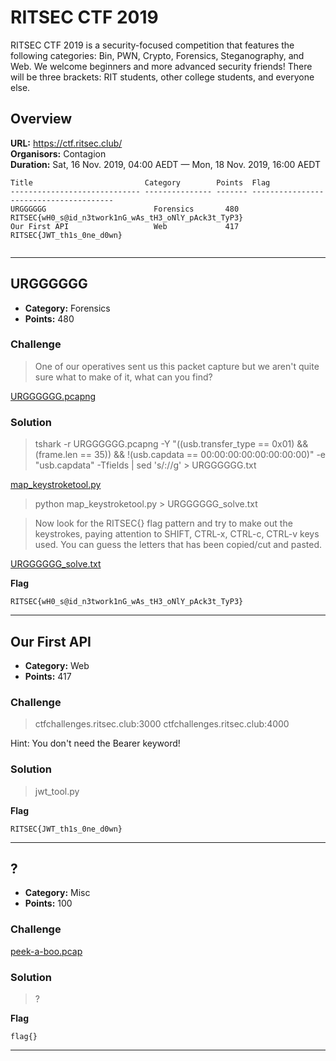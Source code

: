 # RITSEC CTF 2019
RITSEC CTF 2019 is a security-focused competition that features the following categories: Bin, PWN, Crypto, Forensics, Steganography, and Web. We welcome beginners and more advanced security friends! There will be three brackets: RIT students, other college students, and everyone else.

## Overview

**URL:** https://ctf.ritsec.club/  
**Organisors:** Contagion  
**Duration:** Sat, 16 Nov. 2019, 04:00 AEDT — Mon, 18 Nov. 2019, 16:00 AEDT  

```
Title                         Category        Points  Flag
----------------------------- --------------- ------- ---------------------------------------
URGGGGGG                        Forensics       480    RITSEC{wH0_s@id_n3twork1nG_wAs_tH3_oNlY_pAck3t_TyP3}
Our First API                   Web             417    RITSEC{JWT_th1s_0ne_d0wn}


```
---
## URGGGGGG

* **Category:** Forensics
* **Points:** 480

### Challenge

> One of our operatives sent us this packet capture but we aren't quite sure what to make of it, what can you find?

[URGGGGGG.pcapng](/writeupfiles/URGGGGGG.pcapng)

### Solution

> tshark -r URGGGGGG.pcapng -Y "((usb.transfer_type == 0x01) && (frame.len == 35)) && !(usb.capdata == 00:00:00:00:00:00:00:00)" -e "usb.capdata" -Tfields | sed 's/://g' > URGGGGGG.txt

[map_keystroketool.py](/writeupfiles/map_keystroketool.py)

> python map_keystroketool.py > URGGGGGG_solve.txt

> Now look for the RITSEC{} flag pattern and try to make out the keystrokes, paying attention to SHIFT, CTRL-x, CTRL-c, CTRL-v keys used. You can guess the letters that has been copied/cut and pasted.

[URGGGGGG_solve.txt](/writeupfiles/URGGGGGG_solve.txt)


**Flag**
```
RITSEC{wH0_s@id_n3twork1nG_wAs_tH3_oNlY_pAck3t_TyP3}
```
---
## Our First API

* **Category:** Web
* **Points:** 417

### Challenge

> ctfchallenges.ritsec.club:3000 ctfchallenges.ritsec.club:4000

Hint: You don't need the Bearer keyword!

### Solution

> jwt_tool.py

**Flag**
```
RITSEC{JWT_th1s_0ne_d0wn}
```
---


## ?

* **Category:** Misc
* **Points:** 100

### Challenge

> 

[peek-a-boo.pcap](/writeupfiles/peek-a-boo.pcap)

### Solution

> ?

**Flag**
```
flag{}
```
---
